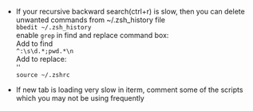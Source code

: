 - If your recursive backward search(ctrl+r) is slow, then you can delete unwanted commands from ~/.zsh_history file   
  `bbedit ~/.zsh_history`  
  enable `grep` in find and replace command box:   
  Add to find  
  `^:\s\d.*;pwd.*\n`   
  Add to replace:   
  ''  
  `source ~/.zshrc`  
  
- If new tab is loading very slow in iterm, comment some of the scripts which you may not be using frequently
